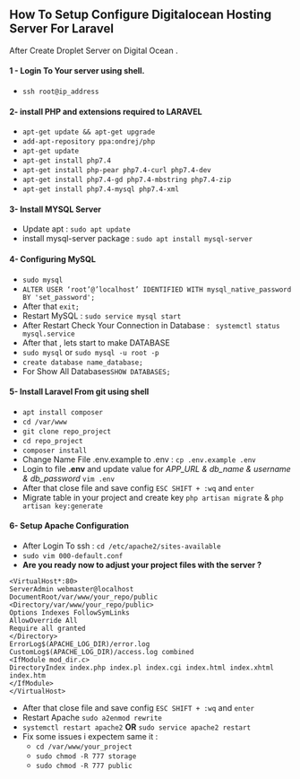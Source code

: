 
## How To Setup Configure **Digitalocean** Hosting Server For **Laravel** 
After Create Droplet Server on Digital Ocean . 
#### 1 - Login To Your server using shell. 

- `ssh root@ip_address`
#### 2- install PHP and extensions required to LARAVEL 
- `apt-get update && apt-get upgrade`
- `add-apt-repository ppa:ondrej/php `
- `apt-get update`
- `apt-get install php7.4 `
- `apt-get install php-pear php7.4-curl php7.4-dev`
- `apt-get install php7.4-gd php7.4-mbstring php7.4-zip`
- `apt-get install php7.4-mysql php7.4-xml`

#### 3- Install MYSQL Server 
- Update apt : `sudo apt update`
- install mysql-server package : `sudo apt install mysql-server`

#### 4- Configuring MySQL 
- `sudo mysql `
- `ALTER USER ‘root’@’localhost’ IDENTIFIED WITH mysql_native_password BY 'set_password'; `
- After that `exit;`
- Restart MySQL : `sudo service mysql start`
- After Restart Check Your Connection in Database : ` systemctl status mysql.service`
- After that , lets start to make DATABASE
- `sudo mysql` or  `sudo mysql -u root -p `
- `create database name_database;`
- For Show All Databases`SHOW DATABASES;`

#### 5- Install Laravel From git using shell 
- `apt install composer`
- `cd /var/www`
- `git clone repo_project`
- `cd repo_project`
- `composer install`
- Change Name File .env.example to .env : `cp .env.example .env`
- Login to file **.env** and update value for *APP_URL & db_name & username & db_password* `vim .env `
- After that close file and save config `ESC SHIFT + :wq` and `enter`
- Migrate table in your project and create key  `php artisan migrate` & `php artisan key:generate`

#### 6- Setup Apache Configuration
- After Login To ssh : `cd /etc/apache2/sites-available`
- `sudo vim 000-default.conf`
- **Are you ready now to adjust your project files with the server ?**

```` console
<VirtualHost*:80>
ServerAdmin webmaster@localhost
DocumentRoot/var/www/your_repo/public
<Directory/var/www/your_repo/public>
Options Indexes FollowSymLinks
AllowOverride All
Require all granted
</Directory>
ErrorLog$(APACHE_LOG_DIR)/error.log
CustomLog$(APACHE_LOG_DIR)/access.log combined
<IfModule mod_dir.c>
DirectoryIndex index.php index.pl index.cgi index.html index.xhtml index.htm
</IfModule>
</VirtualHost>

````
- After that close file and save config `ESC SHIFT + :wq` and `enter`
- Restart Apache `sudo a2enmod rewrite`
- `systemctl restart apache2` **OR** `sudo service apache2 restart`
- Fix some issues i expectem same it : 
  - `cd /var/www/your_project`
  - `sudo chmod -R 777 storage`
  - `sudo chmod -R 777 public` 
